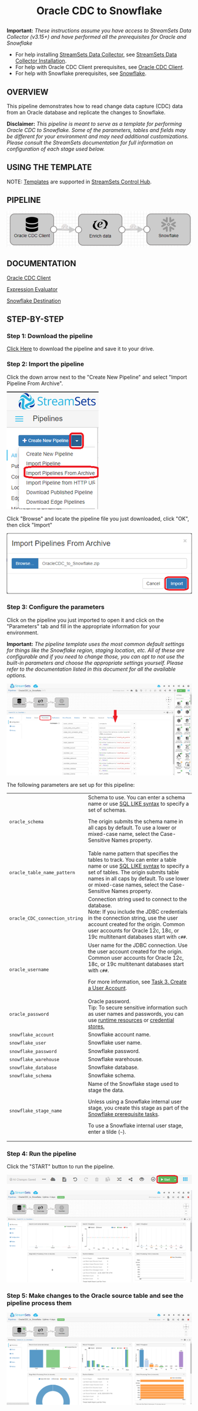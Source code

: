 <h1><p align="center">Oracle CDC to Snowflake</p></h1>

**Important:** *These instructions assume you have access to StreamSets Data Collector (v3.15+) and have performed all the prerequisites for Oracle and Snowflake*

- For help installing [StreamSets Data Collector](https://streamsets.com/products/dataops-platform/data-collector/), see [StreamSets Data Collector Installation](https://streamsets.com/documentation/datacollector/latest/help/datacollector/UserGuide/Installation/Install_title.html).
- For help with Oracle CDC Client prerequisites, see [Oracle CDC Client](https://streamsets.com/documentation/datacollector/latest/help/datacollector/UserGuide/Origins/OracleCDC.html).
- For help with Snowflake prerequisites, see [Snowflake](https://streamsets.com/documentation/datacollector/latest/help/datacollector/UserGuide/Destinations/Snowflake.html).

## OVERVIEW

This pipeline demonstrates how to read change data capture (CDC) data from an Oracle database and replicate the changes to Snowflake.

**Disclaimer:** *This pipeline is meant to serve as a template for performing Oracle CDC to Snowflake.  Some of the parameters, tables and fields may be different for your environment and may need additional customizations.  Please consult the StreamSets documentation for full information on configuration of each stage used below.*

## USING THE TEMPLATE

NOTE: [Templates](https://streamsets.com/documentation/controlhub/latest/onpremhelp/controlhub/UserGuide/Pipelines/PipelineTemplates.html) are supported in [StreamSets Control Hub](https://streamsets.com/products/dataops-platform/control-hub/).

## PIPELINE

![Pipeline](images/pipeline.png "Oracle CDC to Snowflake")

## DOCUMENTATION

[Oracle CDC Client](https://streamsets.com/documentation/datacollector/latest/help/datacollector/UserGuide/Origins/OracleCDC.html)

[Expression Evaluator](https://streamsets.com/documentation/datacollector/latest/help/datacollector/UserGuide/Processors/Expression.html)

[Snowflake Destination](https://streamsets.com/documentation/datacollector/latest/help/datacollector/UserGuide/Destinations/Snowflake.html)

## STEP-BY-STEP

### Step 1: Download the pipeline

[Click Here](./OracleCDC_to_Snowflake.zip?raw=true) to download the pipeline and save it to your drive.

### Step 2: Import the pipeline

Click the down arrow next to the "Create New Pipeline" and select "Import Pipeline From Archive".

![Step 2](images/OracletoSnowflake_step2.png "Import the Pipeline")

Click "Browse" and locate the pipeline file you just downloaded, click "OK", then click "Import"

![Step 2a](images/OracletoSnowflake_step2a.png "Import the Pipeline")

### Step 3: Configure the parameters

Click on the pipeline you just imported to open it and click on the "Parameters" tab and fill in the appropriate information for your environment.

**Important:** *The pipeline template uses the most common default settings for things like the Snowflake region, staging location, etc. All of these are configurable and if you need to change those, you can opt to not use the built-in parameters and choose the appropriate settings yourself. Please refer to the documentation listed in this document for all the available options.*

![Step 3](images/OracletoSnowflake_step3.png "Configure the parameters")

The following parameters are set up for this pipeline:

<table>
  <tr>
                                    <td><code>oracle_schema</code></td>
                                    <td class="entry cellrowborder" headers="d442874e2435 ">Schema to use. You can enter a schema name or use <a class="xref" href="https://docs.oracle.com/database/121/SQLRF/conditions007.htm#SQLRF00501" target="_blank">SQL LIKE syntax</a> to
                                        specify a set of schemas.<p class="p">The origin submits the schema
                                            name in all caps by default. To use a lower or
                                            mixed-case name, select the Case-Sensitive Names
                                            property.</p>
</td>
                                </tr>
  <tr>
                                    <td><code>oracle_table_name_pattern</a></td>
                                    <td class="entry cellrowborder" headers="d442874e2435 ">Table name pattern that specifies the tables to track.
                                        You can enter a table name or use <a class="xref" href="https://docs.oracle.com/database/121/SQLRF/conditions007.htm#SQLRF00501" target="_blank">SQL LIKE syntax</a> to
                                        specify a set of tables. The origin submits table names in
                                        all caps by default. To use lower or mixed-case names,
                                        select the Case-Sensitive Names property.</td>
                                </tr>
  <tr>
   <td><code>oracle_CDC_connection_string</code>
   </td>
   <td class="entry cellrowborder" headers="d442874e2818 ">Connection string used to connect to the database.
                                            <div class="note note"><span class="notetitle">Note:</span> If you include the JDBC credentials in the
                                            connection string, use the user account created for the
                                            origin. Common user accounts for Oracle 12c, 18c, or 19c
                                            multitenant databases start with <code class="ph codeph">c##</code>.
                                            </div>
</td>
  </tr>
  <tr>
   <td><code>oracle_username</code>
   </td>
   <td class="entry cellrowborder" headers="d442874e2925 ">User name for the JDBC connection. Use the user account
                                        created for the origin. Common user accounts for Oracle 12c,
                                        18c, or 19c multitenant databases start with
                                            <code class="ph codeph">c##</code>.<p class="p">For more information, see <a class="xref" href="https://streamsets.com/documentation/datacollector/latest/help/index.html?contextID=concept_jnz_bd2_3y">Task 3. Create a User Account</a>.</p>
</td>
  </tr>
  <tr>
   <td><code>oracle_password</code>
   </td>
   <td class="entry cellrowborder" headers="d436212e853 ">Oracle password.<div class="note tip"><span class="tiptitle">Tip:</span> <span class="ph" id="task_qbt_kyh_xx__d15e6239">To
                        secure sensitive information such as user names and passwords, you can use
                              <a class="xref" title="Similar to runtime properties, runtime resources are values that you define in a file local to the Data Collector and call from within a pipeline. But with runtime resources, you can restrict the permissions for the files to secure information." href="https://streamsets.com/documentation/datacollector/latest/help/index.html?contextID=concept_bs4_5nm_2s">runtime resources</a> or <span class="ph"><a class="xref" href="https://streamsets.com/documentation/datacollector/latest/help/index.html?contextID=concept_bt1_bpj_r1b">credential stores.</a></span></span></div>
</td>
  </tr>
  <tr>
   <td><code>snowflake_account</code>
   </td>
   <td class="entry cellrowborder" headers="d198512e2230 ">Snowflake account name.</td>
  </tr>
  <tr>
   <td><code>snowflake_user</code>
   </td>
   <td class="entry cellrowborder" headers="d198512e2230 ">Snowflake user name.</td>
  </tr>
  <tr>
   <td><code>snowflake_password</code>
   </td>
   <td class="entry cellrowborder" headers="d198512e2230 ">Snowflake password.</td>
  </tr>
  <tr>
   <td><code>snowflake_warehouse</code>
   </td>
   <td class="entry cellrowborder" headers="d198512e2372 ">Snowflake warehouse.</td>
  </tr>
  <tr>
   <td><code>snowflake_database</code>
   </td>
   <td class="entry cellrowborder" headers="d198512e2372 ">Snowflake database.</td>
  </tr>
  <tr>
   <td><code>snowflake_schema</code>
   </td>
   <td class="entry cellrowborder" headers="d198512e2372 ">Snowflake schema.</td>
  </tr>
  <tr>
   <td><code>snowflake_stage_name</code>
   </td>
   <td class="entry cellrowborder" headers="d198512e2713 ">Name of the Snowflake stage used to stage the data.
                                            <p class="p">Unless using a Snowflake internal user stage, you
                                            create this stage as part of the <a class="xref" href="https://streamsets.com/documentation/datacollector/latest/help/index.html?contextID=concept_ysy_fcj_ggb">Snowflake prerequisite tasks</a>.</p>
<p class="p">To use a
                                            Snowflake internal user stage, enter a tilde
                                                (<code class="ph codeph">~</code>).</p>
</td>
  </tr>
</table>

### Step 4: Run the pipeline

Click the "START" button to run the pipeline.

![Step 4](images/OracletoSnowflake_step4.png "Run the pipeline")

![Step 4a](images/OracletoSnowflake_step4a.png "Run the pipeline")

### Step 5: Make changes to the Oracle source table and see the pipeline process them

![Step 5](images/OracletoSnowflake_step5.png "View the results")
